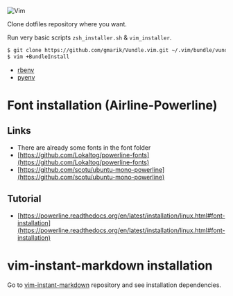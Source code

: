 ![Vim](http://upload.wikimedia.org/wikipedia/commons/thumb/9/9f/Vimlogo.svg/60px-Vimlogo.svg.png)

Clone dotfiles repository where you want.

Run very basic scripts `zsh_installer.sh` & `vim_installer`.

```bash
$ git clone https://github.com/gmarik/Vundle.vim.git ~/.vim/bundle/vundle
$ vim +BundleInstall

```

* [rbenv](https://github.com/fesplugas/rbenv-installer)
* [pyenv](https://github.com/yyuu/pyenv-installer)

# Font installation (Airline-Powerline)
## Links
* There are already some fonts in the font folder
* [https://github.com/Lokaltog/powerline-fonts](https://github.com/Lokaltog/powerline-fonts)
* [https://github.com/scotu/ubuntu-mono-powerline](https://github.com/scotu/ubuntu-mono-powerline)

## Tutorial
* [https://powerline.readthedocs.org/en/latest/installation/linux.html#font-installation](https://powerline.readthedocs.org/en/latest/installation/linux.html#font-installation)

# vim-instant-markdown installation
Go to [vim-instant-markdown](https://github.com/suan/vim-instant-markdown) repository and see installation dependencies.